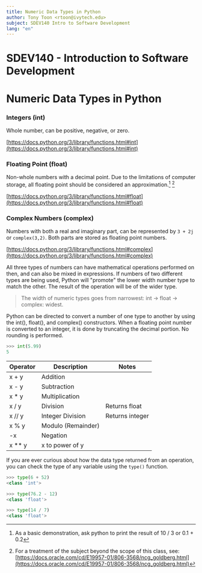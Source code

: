 ```yaml
---
title: Numeric Data Types in Python
author: Tony Toon <rtoon@ivytech.edu>
subject: SDEV140 Intro to Software Development
lang: "en"
---
```

# SDEV140 - Introduction to Software Development
# Numeric Data Types in Python

### Integers (int)
Whole number, can be positive, negative, or zero.

[https://docs.python.org/3/library/functions.html#int](https://docs.python.org/3/library/functions.html#int)

### Floating Point (float)
Non-whole numbers with a decimal point. Due to the limitations of computer storage, all floating point should be considered an approximation.[^1] [^2]

[https://docs.python.org/3/library/functions.html#float](https://docs.python.org/3/library/functions.html#float)

### Complex Numbers (complex)
Numbers with both a real and imaginary part, can be represented by `3 + 2j` or `complex(3,2)`. Both parts are stored as floating point numbers.

[https://docs.python.org/3/library/functions.html#complex](https://docs.python.org/3/library/functions.html#complex)

All three types of numbers can have mathematical operations performed on then, and can also be mixed in expressions. If numbers of two different types are being used, Python will "promote" the lower width number type to match the other. The result of the operation will be of the wider type.

> The width of numeric types goes from narrowest: int -> float -> complex: widest.

Python can be directed to convert a number of one type to another by using the int(), float(), and complex() constructors. When a floating point number is converted to an integer, it is done by truncating the decimal portion. No rounding is performed.
```python
>>> int(5.99)
5
```
|Operator |Description         |Notes            |
|---------|--------------------|-----------------|
| x  +  y | Addition           |                 |
| x  -  y | Subtraction        |                 |
| x  *  y | Multiplication     |                 |
| x  /  y | Division           | Returns float   |
| x //  y | Integer Division   | Returns integer |
| x  %  y | Modulo (Remainder) |                 |
|   -x    | Negation           |                 |
| x **  y | x to power of y    |                 |

If you are ever curious about how the data type returned from an operation, you can check the type of any variable using the `type()` function.
```python
>>> type(6 + 52)
<class 'int'>

>>> type(76.2 - 12)
<class 'float'>

>>> type(14 / 7)
<class 'float'>
```

[^1]: As a basic demonstration, ask python to print the result of 10 / 3 or 0.1 + 0.2
[^2]: For a treatment of the subject beyond the scope of this class, see: [https://docs.oracle.com/cd/E19957-01/806-3568/ncg_goldberg.html](https://docs.oracle.com/cd/E19957-01/806-3568/ncg_goldberg.html)

